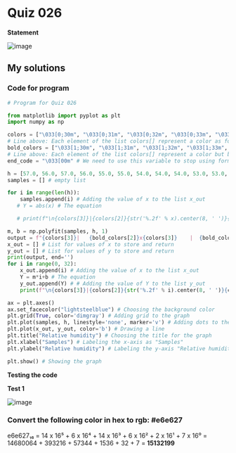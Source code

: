 # Quiz 026
**Statement**

![image](https://user-images.githubusercontent.com/111758436/202620578-9d3ab0fa-9a7f-4d99-bce3-0cf8a3e37e78.png)

## My solutions
### Code for program
```.py
# Program for Quiz 026

from matplotlib import pyplot as plt
import numpy as np

colors = ["\033[0;30m", "\033[0;31m", "\033[0;32m", "\033[0;33m", "\033[0;34m", "\033[0;35m", "\033[0;36m", "\033[0;37m"]
# Line above: Each element of the list colors[] represent a color as follows: black, red, green, yellow, blue, purple, cyan, white
bold_colors = ["\033[1;30m", "\033[1;31m", "\033[1;32m", "\033[1;33m", "\033[1;34m", "\033[1;35m", "\033[1;36m", "\033[1;37m"]
# Line above: Each element of the list colors[] represent a color but bold as follows: black, red, green, yellow, blue, purple, cyan, white
end_code = "\033[00m" # We need to use this variable to stop using formatting text (coloring in this code)

h = [57.0, 56.0, 57.0, 56.0, 55.0, 55.0, 54.0, 54.0, 54.0, 53.0, 53.0, 54.0, 53.0, 53.0, 52.0, 52.0, 51.0, 51.0, 51.0, 50.0, 50.0, 49.0, 50.0, 49.0, 49.0, 48.0, 49.0, 49.0, 48.0, 48.0, 48.0, 49.0]
samples = [] # empty list

for i in range(len(h)):
    samples.append(i) # Adding the value of x to the list x_out
   # Y = abs(x) # The equation

   # print(f"\n{colors[3]}|{colors[2]}{str('%.2f' % x).center(8, ' ')}{colors[3]}|{colors[1]}{str('%.2f' % Y).center(8, ' ')}{colors[3]}|", end='') # Printing the x and y, answer of the equation

m, b = np.polyfit(samples, h, 1)
output = f"{colors[3]}|   {bold_colors[2]}x{colors[3]}    |  {bold_colors[1]}y(x){colors[3]}  |" # Heading text
x_out = [] # List for values of x to store and return
y_out = [] # List for values of y to store and return
print(output, end='')
for i in range(0, 32):
    x_out.append(i) # Adding the value of x to the list x_out
    Y = m*i+b # The equation
    y_out.append(Y) # # Adding the value of Y to the list y_out
    print(f"\n{colors[3]}|{colors[2]}{str('%.2f' % i).center(8, ' ')}{colors[3]}|{colors[1]}{str('%.2f' % (round(Y, 2))).center(8, ' ')}{colors[3]}|", end='') # Printing the x and y, answer of the equation

ax = plt.axes()
ax.set_facecolor("lightsteelblue") # Choosing the background color
plt.grid(True, color='dimgray') # Adding grid to the graph
plt.plot(samples, h, linestyle='none', marker='v') # Adding dots to the graph
plt.plot(x_out, y_out, color='b') # Drawing a line
plt.title("Relative humidity") # Choosing the title for the graph
plt.xlabel("Samples") # Labeling the x-axis as "Samples"
plt.ylabel("Relative humidity") # Labeling the y-axis "Relative humidity"

plt.show() # Showing the graph
```
**Testing the code**

**Test 1**

![image](https://user-images.githubusercontent.com/111758436/202622492-b12ee2ef-df20-4555-8a7e-d880f01eef93.png)

### Convert the following color in hex to rgb: #e6e627
e6e627₁₆ = 14 x 16⁵ + 6 x 16⁴ + 14 x 16³ + 6 x 16² + 2 x 16¹ + 7 x 16⁰ = 14680064 + 393216 + 57344 + 1536 + 32 + 7 = **15132199**
